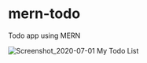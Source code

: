 # mern-todo
Todo app using MERN

![Screenshot_2020-07-01 My Todo List](https://user-images.githubusercontent.com/37707674/86219668-23529e80-bba0-11ea-9c24-a67bfa888674.png)
